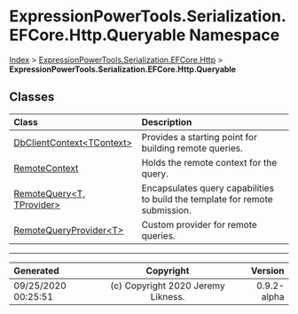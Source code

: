 ﻿# ExpressionPowerTools.Serialization.EFCore.Http.Queryable Namespace

[Index](../index.md) > [ExpressionPowerTools.Serialization.EFCore.Http](ExpressionPowerTools.Serialization.EFCore.Http.a.md) > **ExpressionPowerTools.Serialization.EFCore.Http.Queryable**

## Classes

| Class | Description |
| :-- | :-- |
| [DbClientContext&lt;TContext>](ExpressionPowerTools.Serialization.EFCore.Http.Queryable.DbClientContext`1.cs.md) | Provides a starting point for building remote queries. |
| [RemoteContext](ExpressionPowerTools.Serialization.EFCore.Http.Queryable.RemoteContext.cs.md) | Holds the remote context for the query. |
| [RemoteQuery&lt;T, TProvider>](ExpressionPowerTools.Serialization.EFCore.Http.Queryable.RemoteQuery`2.cs.md) | Encapsulates query capabilities to build the template for remote submission. |
| [RemoteQueryProvider&lt;T>](ExpressionPowerTools.Serialization.EFCore.Http.Queryable.RemoteQueryProvider`1.cs.md) | Custom provider for remote queries. |


---

| Generated | Copyright | Version |
| :-- | :-: | --: |
| 09/25/2020 00:25:51 | (c) Copyright 2020 Jeremy Likness. | 0.9.2-alpha |
